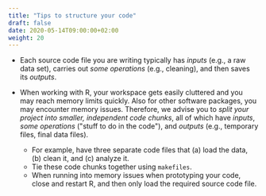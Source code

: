 ```yaml
---
title: "Tips to structure your code"
draft: false
date: 2020-05-14T09:00:00+02:00
weight: 20
---
```


- Each source code file you are writing typically has *inputs* (e.g., a raw data set), carries out *some operations* (e.g., cleaning), and then saves its *outputs*.

- When working with R, your workspace gets easily cluttered and you may reach memory limits quickly. Also for other software packages, you may encounter memory issues. Therefore, we advise you to *split your project into smaller, independent code chunks*, all of which have *inputs*, *some operations* ("stuff to do in the code"), and *outputs* (e.g., temporary files, final data files).
    - For example, have three separate code files that (a) load the data, (b) clean it, and (c) analyze it.
    - Tie these code chunks together using `makefiles`.
    - When running into memory issues when prototyping your code, close and restart R, and then only load the required source code file.
